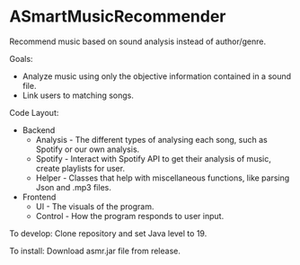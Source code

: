 # ASmartMusicRecommender
Recommend music based on sound analysis instead of author/genre.

Goals:
- Analyze music using only the objective information contained in a sound file.
- Link users to matching songs.

Code Layout:
- Backend
    - Analysis - The different types of analysing each song, such as Spotify or our own analysis.
    - Spotify - Interact with Spotify API to get their analysis of music, create playlists for user.
    - Helper - Classes that help with miscellaneous functions, like parsing Json and .mp3 files.
- Frontend
    - UI - The visuals of the program.
    - Control - How the program responds to user input.

To develop: Clone repository and set Java level to 19.

To install: Download asmr.jar file from release.
